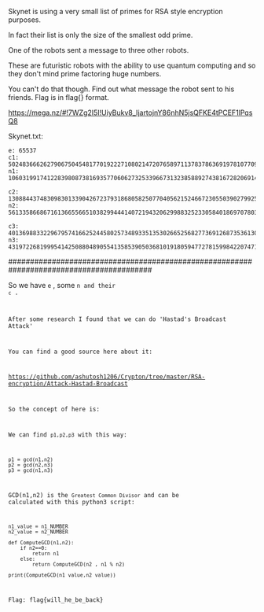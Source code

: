 Skynet is using a very small list of primes for RSA style encryption purposes. 

In fact their list is only the size of the smallest odd prime. 

One of the robots sent a message to three other robots. 

These are futuristic robots with the ability to use quantum computing and so they don't mind prime factoring huge numbers.

You can't do that though. Find out what message the robot sent to his friends. Flag is in flag{} format. 

https://mega.nz/#!7WZg2I5I!UiyBukv8_IjartojnY86nhN5jsQFKE4tPCEF1lPqsQ8

Skynet.txt:

```
e: 65537
c1: 5024836662627906750454817701922271080214720765897113783786369197810770999608528443597447448508876214100063962982376037712548944474807897847869334582773452689962992522987755069402952836848501053684233233850594080254869
n1: 10603199174122839808738169357706062732533966731323858892743816728206914395320609331466257631096646511986506501272036007668358071304364156150345138983648630874220488837685118753574424686204595981514561343227316297317899

c2: 130884437483098301339042672379318680582507704056215246672305503902799253294397268030727540524911640778691710963573363763216872030631281953772411963153320471648783848323158455504315739311667392161460121273259241311534
n2: 5613358668671613665566510382994441407219432062998832523305840186970780370368271618683122274081615792349154210168307159475914213081021759597948038689876676892007399580995868266543309872185843728429426430822156211839073

c3: 40136988332296795741662524458025734893351353026652568277369126873536130787573840288544348201399567767278683800132245661707440297299339161485942455489387697524794283615358478900857853907316854396647838513117062760230880
n3: 43197226819995414250880489055413585390503681019180594772781599842207471693041753129885439403306011423063922105541557658194092177558145184151460920732675652134876335722840331008185551706229533179802997366680787866083523
```

#########################################################################################

So we have <code>e</code> , some <code>n</codes> and their <code>c</code> .

After some research I found that we can do 'Hastad's Broadcast Attack'

You can find a good source here about it:

https://github.com/ashutosh1206/Crypton/tree/master/RSA-encryption/Attack-Hastad-Broadcast

So the concept of here is:

We can find <code>p1,p2,p3</code> with this way:

```
p1 = gcd(n1,n2)
p2 = gcd(n2,n3)
p3 = gcd(n1,n3)
```
GCD(n1,n2) is the `Greatest Common Divisor` and can be calculated with this python3 script:

```
n1_value = n1_NUMBER
n2_value = n2_NUMBER

def ComputeGCD(n1,n2):
    if n2==0:
        return n1
    else:
        return ComputeGCD(n2 , n1 % n2)

print(ComputeGCD(n1_value,n2_value))
```



Flag: flag{will_he_be_back}
